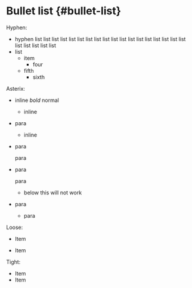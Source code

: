 # Bullet list {#bullet-list}

Hyphen:

-   hyphen list list list list list list list list list list list list list list list list list list list list list list list
-   list
    -   item
        -   four
    -   fifth
        -   sixth

Asterix:

-   inline *bold* normal

    -   inline
-   para

    -   inline
-   para

    para

-   para

    para

    -   below this will not work
-   para

    -   para

Loose:

-   Item

-   Item


Tight:

-   Item
-   Item

